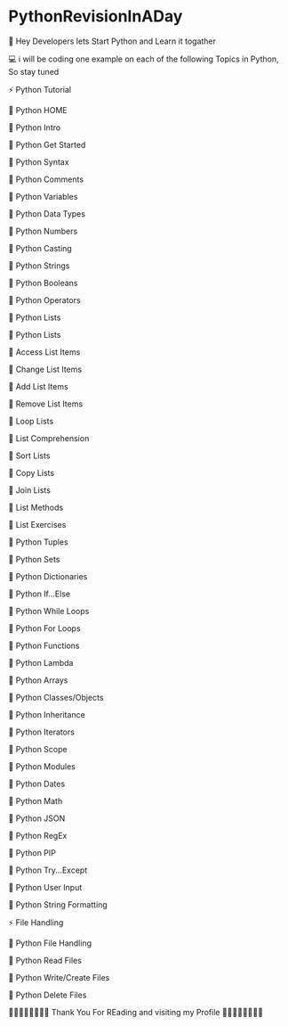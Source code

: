 # PythonRevisionInADay
👋 Hey Developers lets Start Python and Learn it togather


💻  i will be coding one example on each of the following Topics in Python, So stay tuned


⚡ Python Tutorial

🔭  Python HOME

🔭  Python Intro

🔭  Python Get Started

🔭  Python Syntax

🔭  Python Comments

🔭  Python Variables

🔭  Python Data Types

🔭  Python Numbers

🔭  Python Casting

🔭  Python Strings

🔭  Python Booleans

🔭  Python Operators

🔭  Python Lists

🔭  Python Lists

🔭  Access List Items

🔭  Change List Items

🔭  Add List Items

🔭  Remove List Items

🔭  Loop Lists

🔭  List Comprehension

🔭  Sort Lists

🔭  Copy Lists

🔭  Join Lists

🔭  List Methods

🔭  List Exercises

🔭  Python Tuples

🔭  Python Sets

🔭  Python Dictionaries

🔭  Python If...Else

🔭  Python While Loops

🔭  Python For Loops

🔭  Python Functions

🔭  Python Lambda

🔭  Python Arrays

🔭  Python Classes/Objects

🔭  Python Inheritance

🔭  Python Iterators

🔭  Python Scope

🔭  Python Modules

🔭  Python Dates

🔭  Python Math

🔭  Python JSON

🔭  Python RegEx

🔭  Python PIP

🔭  Python Try...Except

🔭  Python User Input

🔭  Python String Formatting


⚡ File Handling


🔭  Python File Handling

🔭  Python Read Files

🔭  Python Write/Create Files

🔭  Python Delete Files

🌷🌸🌹🌺🌼🥀💐🌻  Thank You For REading and visiting my Profile   🌻💐🥀🌼🌺🌹🌸🌷


